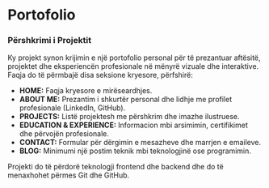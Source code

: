 # Portofolio
### **Përshkrimi i Projektit**  
Ky projekt synon krijimin e një portofolio personal për të prezantuar aftësitë, projektet dhe eksperiencën profesionale në mënyrë vizuale dhe interaktive. Faqja do të përmbajë disa seksione kryesore, përfshirë:  

- **HOME:** Faqja kryesore e mirëseardhjes.  
- **ABOUT ME:** Prezantim i shkurtër personal dhe lidhje me profilet profesionale (LinkedIn, GitHub).  
- **PROJECTS:** Listë projektesh me përshkrim dhe imazhe ilustruese.  
- **EDUCATION & EXPERIENCE:** Informacion mbi arsimimin, certifikimet dhe përvojën profesionale.  
- **CONTACT:** Formular për dërgimin e mesazheve dhe marrjen e emaileve.  
- **BLOG:** Minimumi një postim teknik mbi teknologjinë ose programimin.  

Projekti do të përdorë teknologji frontend dhe backend dhe do të menaxhohet përmes Git dhe GitHub.
